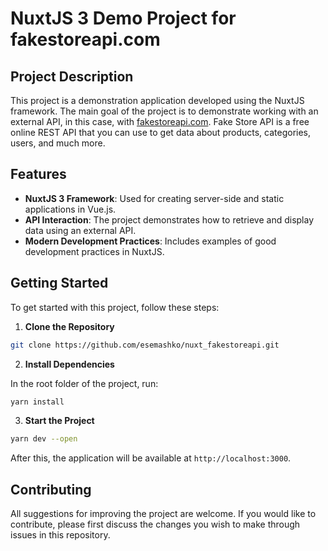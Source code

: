 # NuxtJS 3 Demo Project for fakestoreapi.com

## Project Description

This project is a demonstration application developed using the NuxtJS framework. The main goal of the project is to demonstrate working with an external API, in this case, with [fakestoreapi.com](https://fakestoreapi.com). Fake Store API is a free online REST API that you can use to get data about products, categories, users, and much more.

## Features

- **NuxtJS 3 Framework**: Used for creating server-side and static applications in Vue.js.
- **API Interaction**: The project demonstrates how to retrieve and display data using an external API.
- **Modern Development Practices**: Includes examples of good development practices in NuxtJS.

## Getting Started

To get started with this project, follow these steps:

1. **Clone the Repository**
```sh
git clone https://github.com/esemashko/nuxt_fakestoreapi.git
```

2. **Install Dependencies**

In the root folder of the project, run:
```sh
yarn install
```

3. **Start the Project**
```sh
yarn dev --open
```

After this, the application will be available at `http://localhost:3000`.

## Contributing

All suggestions for improving the project are welcome. If you would like to contribute, please first discuss the changes you wish to make through issues in this repository.